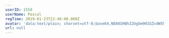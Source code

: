 ```yaml
---
userID: 1550
userName: Pascal
regTime: 2019-01-23T22:48:00.000Z
avatar: 'data:text/plain; charset=utf-8;base64,NDA0IHBhZ2Ugbm90IGZvdW5kCg=='
url: null
---
```



